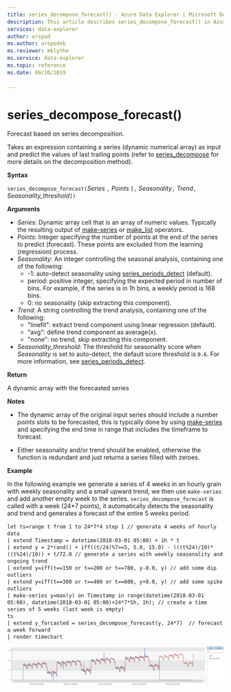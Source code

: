 ```yaml
---
title: series_decompose_forecast() - Azure Data Explorer | Microsoft Docs
description: This article describes series_decompose_forecast() in Azure Data Explorer.
services: data-explorer
author: orspod
ms.author: orspodek
ms.reviewer: mblythe
ms.service: data-explorer
ms.topic: reference
ms.date: 09/26/2019

---
```

# series_decompose_forecast()

Forecast based on series decomposition.

Takes an expression containing a series (dynamic numerical array) as input and predict the values of last
trailing points (refer to [series_decompose](series-decomposefunction.md) for more details on the decomposition method).
 
**Syntax**

`series_decompose_forecast(`*Series* `,` *Points* `[,` *Seasonality*`,` *Trend*`,` *Seasonality_threshold*`])`

**Arguments**

* *Series*: Dynamic array cell that is an array of numeric values. Typically the resulting output of [make-series](make-seriesoperator.md) or [make_list](makelist-aggfunction.md) operators.
* *Points*: Integer specifying the number of points at the end of the series to predict (forecast). These points are excluded from the learning (regression) process.
* *Seasonality*: An integer controlling the seasonal analysis, containing one of the following:
    * -1: auto-detect seasonality using [series_periods_detect](series-periods-detectfunction.md) (default). 
    * period: positive integer, specifying the expected period in number of bins. For example, if the series is in 1h bins, a weekly period is 168 bins.
    * 0: no seasonality (skip extracting this component).   
* *Trend*: A string controlling the trend analysis, containing one of the following:
    * "linefit": extract trend component using linear regression (default).    
    * "avg": define trend component as average(x).
    * "none": no trend, skip extracting this component.   
* *Seasonality_threshold*: The threshold for seasonality score when *Seasonality* is set to auto-detect, the default score threshold is `0.6`. For more information, see [series_periods_detect](series-periods-detectfunction.md).

**Return**

 A dynamic array with the forecasted series
  

**Notes**

* The dynamic array of the original input series should include a number *points* slots to be forecasted, this is typically done by using [make-series](make-seriesoperator.md) and specifying the end time in range that includes the timeframe to forecast.
    
* Either seasonality and/or trend should be enabled, otherwise the function is redundant and just returns a series filled with zeroes.

**Example**

In the following example we generate a series of 4 weeks in an hourly grain with weekly seasonality and a small upward trend, we then use `make-series` and add another empty week to the series. `series_decompose_forecast` is called with a week (24*7 points), it automatically detects the seasonality and trend and generates a forecast of the entire 5 weeks period. 

```kusto
let ts=range t from 1 to 24*7*4 step 1 // generate 4 weeks of hourly data
| extend Timestamp = datetime(2018-03-01 05:00) + 1h * t 
| extend y = 2*rand() + iff((t/24)%7>=5, 5.0, 15.0) - (((t%24)/10)*((t%24)/10)) + t/72.0 // generate a series with weekly seasonality and ongoing trend
| extend y=iff(t==150 or t==200 or t==780, y-8.0, y) // add some dip outliers
| extend y=iff(t==300 or t==400 or t==600, y+8.0, y) // add some spike outliers
| make-series y=max(y) on Timestamp in range(datetime(2018-03-01 05:00), datetime(2018-03-01 05:00)+24*7*5h, 1h); // create a time series of 5 weeks (last week is empty)
ts 
| extend y_forcasted = series_decompose_forecast(y, 24*7)  // forecast a week forward
| render timechart 
```
![alt text](./Images/samples/series-decompose-forecast.png "series-decompose_forecast")
